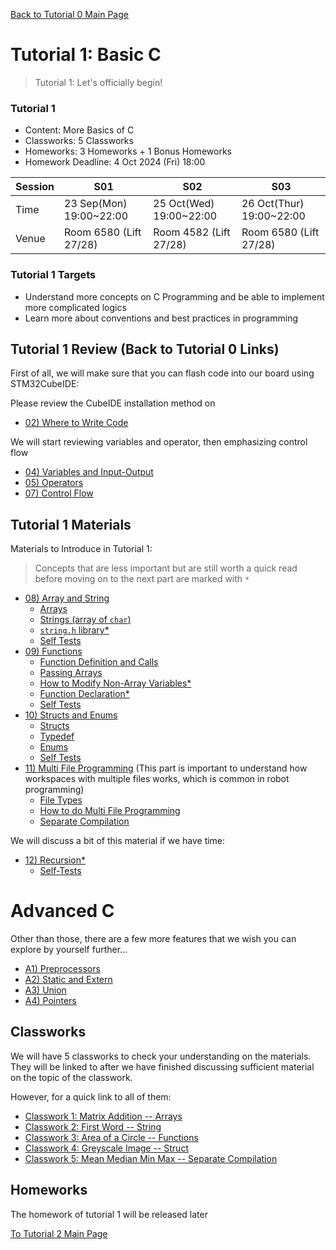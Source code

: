 [Back to Tutorial 0 Main Page](../tutorial-0-self-learn-basic-c/README.md) 


# Tutorial 1: Basic C

> Tutorial 1: Let's officially begin!

### Tutorial 1

- Content: More Basics of C
- Classworks: 5 Classworks
- Homeworks: 3 Homeworks + 1 Bonus Homeworks
- Homework Deadline: 4 Oct 2024 (Fri) 18:00

|Session|S01|S02|S03|
|---|---|---|---|
|Time|23 Sep(Mon) 19:00~22:00|25 Oct(Wed) 19:00~22:00|26 Oct(Thur) 19:00~22:00|
|Venue|Room 6580 (Lift 27/28)|Room 4582 (Lift 27/28)|Room 6580 (Lift 27/28)|

### Tutorial 1 Targets

* Understand more concepts on C Programming and be able to implement more complicated logics
* Learn more about conventions and best practices in programming

## Tutorial 1 Review (Back to Tutorial 0 Links)

First of all, we will make sure that you can flash code into our board using STM32CubeIDE:

Please review the CubeIDE installation method on

* [02) Where to Write Code](../tutorial-0-self-learn-basic-c/02-where-to-write-code.md) 

We will start reviewing variables and operator, then emphasizing control flow

* [04) Variables and Input-Output](../tutorial-0-self-learn-basic-c/04-variable-io.md)
* [05) Operators](../tutorial-0-self-learn-basic-c/05-operators.md)
* [07) Control Flow](../tutorial-0-self-learn-basic-c/07-control-flow.md)

## Tutorial 1 Materials

Materials to Introduce in Tutorial 1:

> Concepts that are less important but are still worth a quick read before moving on to the next part are marked with `*`

* [08) Array and String](08-array-string.md)
  * [Arrays](08-array-string.md#arrays)
  * [Strings (array of `char`)](08-array-string.md#string-character-array)
  * [`string.h` library*](08-array-string.md#the-stringh-library)
  * [Self Tests](08-array-string.md#self-test)
* [09) Functions](09-functions.md) 
  * [Function Definition and Calls](09-functions.md#function-definition-and-call)
  * [Passing Arrays](09-functions.md#pass-an-array-to-a-function)
  * [How to Modify Non-Array Variables*](09-functions.md#how-to-modify-non-array-variables-in-functions)
  * [Function Declaration*](09-functions.md#function-declaration)
  * [Self Tests](09-functions.md#self-tests)
* [10) Structs and Enums](10-struct.md)
  * [Structs](10-struct.md#struct)
  * [Typedef](10-struct.md#typedef)
  * [Enums](10-struct.md#enum)
  * [Self Tests](10-struct.md#self-test)
* [11) Multi File Programming](11-multi-file-programming.md) (This part is important to understand how workspaces with multiple files works, which is common in robot programming)
  * [File Types](11-multi-file-programming.md#file-types)
  * [How to do Multi File Programming](11-multi-file-programming.md#multi-file-programming-1)
  * [Separate Compilation](11-multi-file-programming.md#separate-compilation)

We will discuss a bit of this material if we have time:

* [12) Recursion*](12-recursion.md)
  * [Self-Tests](12-recursion.md#self-test) 

# Advanced C

Other than those, there are a few more features that we wish you can explore by yourself further...

* [A1) Preprocessors](a1-preprocessor.md)
* [A2) Static and Extern](a2-static-extern.md)
* [A3) Union](a3-union.md)
* [A4) Pointers](a4-pointers.md)

## Classworks

We will have 5 classworks to check your understanding on the materials. They will be linked to after we have finished discussing sufficient material on the topic of the classwork.

However, for a quick link to all of them:

* [Classwork 1: Matrix Addition -- Arrays](classwork/classwork-1-matrix-addition.md)
* [Classwork 2: First Word -- String](classwork/classwork-2-first-word.md)
* [Classwork 3: Area of a Circle -- Functions](classwork/classwork-3-area-of-circle.md)
* [Classwork 4: Greyscale Image -- Struct](classwork/classwork-4-greyscale-image.md)
* [Classwork 5: Mean Median Min Max -- Separate Compilation](classwork/classwork-5-mean-median-min-max/README.md)

## Homeworks

The homework of tutorial 1 will be released later

[To Tutorial 2 Main Page](../tutorial-2-basic-io/README.md) 
